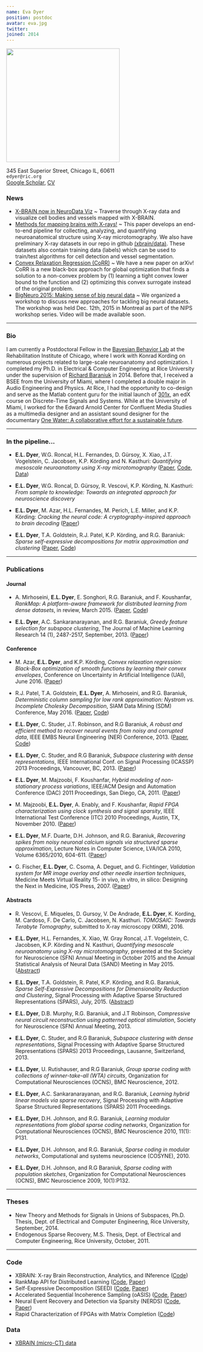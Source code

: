 ```yaml
---
name: Eva Dyer
position: postdoc
avatar: eva.jpg
twitter:
joined: 2014
---
```


<img width="300" src="{{site.baseurl}}/images/people/{{page.avatar}}" data-action="zoom">

<i class="fa fa-building"></i> 345 East Superior Street, Chicago IL, 60611<br>
<i class="fa fa-envelope-o"></i> `edyer@ric.org`<br>
<i class="fa fa-external-link"></i>
 [Google Scholar](https://scholar.google.com/citations?user=Sb_jcHcAAAAJ&hl=en&oi=ao), [CV](https://www.dropbox.com/s/5ynd3f9uixkdb1e/Dyer_CV.pdf?dl=0)

### News
- [X-BRAIN now in NeuroData Viz](http://viz.neurodata.io/project/xbrain/0/1263/472/1000) ~ Traverse through X-ray data and visualize cell bodies and vessels mapped with X-BRAIN.
- [Methods for mapping brains with X-rays!](https://www.dropbox.com/s/b6jsferokrqyfsn/Dyer_Xbrain2016.pdf?dl=0) ~ This paper develops an end-to-end pipeline for collecting, analyzing, and quantifying neuroanatomical structure using X-ray microtomography. We also have preliminary X-ray datasets in our repo in github [(xbrain/data)](http://github.com/neurodata/xbrain/tree/master/data). These datasets also contain training data (labels) which can be used to train/test algorithms for cell detection and vessel segmentation.
- [Convex Relaxation Regression (CoRR)](http://arxiv.org/abs/1602.02191) ~ We have a new paper on arXiv! CoRR is a new black-box approach for global optimization that finds a solution to a non-convex problem by (1) learning a tight convex lower bound to the function and (2) optimizing this convex surrogate instead of the original problem. 
- [BigNeuro 2015: Making sense of big neural data](http://evadyer.github.io/) ~ We organized a workshop to discuss new approaches for tackling big neural datasets. The workshop was held Dec. 12th, 2015 in Montreal as part of the NIPS workshop series. Video will be made available soon.

<hr>

### Bio


I am currently a Postdoctoral Fellow in the [Bayesian Behavior Lab](http://klab.smpp.northwestern.edu/wiki/index.php5/Main_Page) at the Rehabilitation Institute of Chicago, where I work with Konrad Kording on numerous projects related to large-scale neuroanatomy and optimization. I completed my Ph.D. in Electrical & Computer Engineering at Rice University under the supervision of [Richard Baraniuk](http://web.ece.rice.edu/richb/) in 2014. Before that, I received a BSEE from the University of Miami, where I completed a double major in Audio Engineering and Physics. At Rice, I had the opportunity to co-design and serve as the Matlab content guru for the initial launch of [301x](https://www.edx.org/course/discrete-time-signals-systems-part-1-ricex-elec301-1x), an edX course on Discrete-Time Signals and Systems. While at the University of Miami, I worked for the Edward Arnold Center for Confluent Media Studies as a multimedia designer and an assistant sound designer for the documentary [One Water: A collaborative effort for a sustainable future](http://www.onewater.org/movie).

<hr>

### In the pipeline...
- **E.L. Dyer**, W.G. Roncal, H.L. Fernandes, D. Gürsoy, X. Xiao, J.T. Vogelstein, C. Jacobsen, K.P. Körding and N. Kasthuri: _Quantifying mesoscale neuroanatomy using X-ray microtomography_ ([Paper](https://www.dropbox.com/s/b6jsferokrqyfsn/Dyer_Xbrain2016.pdf?dl=0), [Code](http://github.com/neurodata/xbrain/tree/master/code), [Data](http://github.com/neurodata/xbrain/tree/master/data))<br>

- **E.L. Dyer**, W.G. Roncal, D. Gürsoy, R. Vescovi, K.P. Körding, N. Kasthuri: _From sample to knowledge: Towards an integrated approach for neuroscience discovery_ <br>

- **E.L. Dyer**, M. Azar, H.L. Fernandes, M. Perich, L.E. Miller, and K.P. Körding: _Cracking the neural code: A cryptography-inspired approach to brain decoding_ ([Paper](http://www.dropbox.com/s/qqdabo7drryq42m/Dyer_DAD2016.pdf?dl=0))<br>

- **E.L. Dyer**, T.A. Goldstein, R.J. Patel, K.P. Körding, and R.G. Baraniuk: _Sparse self-expressive decompositions for matrix approximation and clustering_ ([Paper](http://arxiv.org/abs/1505.00824), [Code]())<br>
<hr>

### Publications

#### Journal ####
- A. Mirhoseini, **E.L. Dyer**, E. Songhori, R.G. Baraniuk, and F. Koushanfar, _RankMap: A platform-aware framework for distributed learning from dense datasets_, in review, March 2015. ([Paper](http://arxiv.org/abs/1503.08169), [Code](https://github.com/azalia/RankMap))

- **E.L. Dyer**, A.C. Sankaranarayanan, and R.G. Baraniuk, _Greedy feature selection for subspace clustering_, The Journal of Machine Learning Research 14 (1), 2487-2517, September, 2013. ([Paper](https://www.dropbox.com/s/ll13utoiezvnbc6/Dyer_JMLR13.pdf?dl=0))

#### Conference ####

- M. Azar, **E.L. Dyer**, and K.P. Körding, _Convex relaxation regression: Black-Box optimization of smooth functions by learning their convex envelopes_, Conference on Uncertainty in Artificial Intelligence (UAI), June 2016. ([Paper](http://arxiv.org/abs/1602.02191))<br>

- R.J. Patel, T.A. Goldstein, **E.L. Dyer**, A. Mirhoseini, and R.G. Baraniuk, _Deterministic column sampling for low rank approximation: Nystrom vs. Incomplete Cholesky Decomposition_, SIAM Data Mining (SDM) Conference, May 2016. ([Paper](https://www.dropbox.com/s/o4wl96k2hdxxuhf/Patel_SDM2016.pdf?dl=0), [Code](https://bitbucket.org/rjp2/oasis/))

- **E.L. Dyer**, C. Studer, J.T. Robinson, and R.G Baraniuk, _A robust and efficient method to recover neural events from noisy and corrupted data_, IEEE EMBS Neural Engineering (NER) Conference, 2013. ([Paper](https://www.dropbox.com/s/9bse7aly4bqh2d0/Dyer_EMBS2014.pdf?dl=0), [Code](https://github.com/KordingLab/nerds))

- **E.L. Dyer**, C. Studer, and R.G Baraniuk, _Subspace clustering with dense representations_, IEEE International Conf. on Signal Processing (ICASSP) 2013 Proceedings, Vancouver, BC, 2013. ([Paper](https://www.dropbox.com/s/7yr34ifdhbbp4h7/Dyer_ICASSP2013.pdf?dl=0))

- **E.L. Dyer**, M. Majzoobi, F. Koushanfar, _Hybrid modeling of non-stationary process variations_, IEEE/ACM Design and Automation Conference (DAC) 2011 Proceedings, San Diego, CA, 2011. ([Paper](https://www.dropbox.com/s/ez16ijczply4fvq/Dyer_DAC2011.pdf?dl=0))

- M. Majzoobi, **E.L. Dyer**, A. Enably, and F. Koushanfar, _Rapid FPGA characterization using clock synthesis and signal sparsity_, IEEE International Test Conference (ITC) 2010 Proceedings, Austin, TX, November 2010. ([Paper](https://www.dropbox.com/s/0llytz2o5iw47mq/Majzoobi_ITC2010.pdf?dl=0))

- **E.L. Dyer**, M.F. Duarte, D.H. Johnson, and R.G. Baraniuk, _Recovering spikes from noisy neuronal calcium signals via structured sparse approximation_, Lecture Notes in Computer Science, LVA/ICA 2010, Volume 6365/2010, 604-611. ([Paper](https://www.dropbox.com/s/8qy8n8yeozsyqxf/Dyer_LVA2010.pdf?dl=0))

- G. Fischer, **E.L. Dyer**, C. Csoma, A. Deguet, and G. Fichtinger, _Validation system for MR image overlay and other needle insertion techniques_, Medicine Meets Virtual Reality 15- in vivo, in vitro, in silico: Designing the Next in Medicine, IOS Press, 2007. ([Paper](https://www.dropbox.com/s/qkaaae97gafxug5/Fischer_MMVR15.pdf?dl=0))


#### Abstracts ####
- R. Vescovi, E. Miqueles, D. Gursoy, V. De Andrade, **E.L. Dyer**, K. Kording, M. Cardoso, F. De Carlo, C. Jacobsen, N. Kasthuri. _TOMOSAIC: Towards Terabyte Tomography_, submitted to X-ray microscopy (XRM), 2016.

- **E.L. Dyer**, H.L. Fernandes, X. Xiao, W. Gray Roncal, J.T. Vogelstein, C. Jacobsen, K.P. Körding and N. Kasthuri, _Quantifying mesoscale neuroanatomy using X-ray microtomography_, presented at the Society for Neuroscience (SFN) Annual Meeting in October 2015 and the Annual Statistical Analysis of Neural Data (SAND) Meeting in May 2015.([Abstract](https://www.dropbox.com/s/dcp0gp8bttgf3bz/Dyer_SFN2015.pdf?dl=0))

- **E.L. Dyer**, T.A. Goldstein, R. Patel, K.P. Körding, and R.G. Baraniuk, _Sparse Self-Expressive Decompositions for Dimensionality Reduction and Clustering_, Signal Processing with Adaptive Sparse Structured Representations (SPARS), July, 2015. ([Abstract](https://www.dropbox.com/s/vle719pfb6os1cy/Dyer_SPARS2015.pdf?dl=0))

- **E.L. Dyer**, D.B. Murphy, R.G. Baraniuk, and J.T Robinson, _Compressive neural circuit reconstruction using patterned optical stimulation_, Society for Neuroscience (SFN) Annual Meeting, 2013.

- **E.L. Dyer**, C. Studer, and R.G Baraniuk, _Subspace clustering with dense representations_, Signal Processing with Adaptive Sparse Structured Representations (SPARS) 2013 Proceedings, Lausanne, Switzerland, 2013.

- **E.L. Dyer**, U. Rutishauser, and R.G Baraniuk, _Group sparse coding with collections of winner-take-all (WTA) circuits_, Organization for Computational Neurosciences (OCNS), BMC Neuroscience, 2012.

- **E.L. Dyer**, A.C. Sankaranarayanan, and R.G. Baraniuk, _Learning hybrid linear models via sparse recovery_, Signal Processing with Adaptive Sparse Structured Representations (SPARS) 2011 Proceedings.

- **E.L. Dyer**, D.H. Johnson, and R.G. Baraniuk, _Learning modular representations from global sparse coding networks_, Organization for Computational Neurosciences (OCNS), BMC Neuroscience 2010, 11(1): P131.

- **E.L. Dyer**, D.H. Johnson, and R.G. Baraniuk, _Sparse coding in modular networks_, Computational and systems neuroscience (COSYNE), 2010.

- **E.L. Dyer**, D.H. Johnson, and R.G Baraniuk, _Sparse coding with population sketches_, Organization for Computational Neurosciences (OCNS), BMC Neuroscience 2009, 10(1):P132.

<hr>

### Theses ###

- New Theory and Methods for Signals in Unions of Subspaces, Ph.D. Thesis, Dept. of Electrical and Computer Engineering, Rice University, September, 2014.
- Endogenous Sparse Recovery, M.S. Thesis, Dept. of Electrical and Computer Engineering, Rice University, October, 2011.

<hr>

### Code ###
- XBRAIN: X-ray Brain Reconstruction, Analytics, and INference ([Code](http://github.com/neurodata/xbrain/tree/master/code))
- RankMap API for Distributed Learning ([Code](https://github.com/azalia/RankMap), [Paper](http://arxiv.org/abs/1503.08169))
- Self-Expressive Decomposition (SEED) ([Code](https://github.com/KordingLab/SEED), [Paper](http://arxiv.org/abs/1505.00824))
- Accelerated Sequential Incoherence Sampling (oASIS) ([Code](https://bitbucket.org/rjp2/oasis/), [Paper](http://arxiv.org/abs/1505.05208))
- Neural Event Recovery and Detection via Sparsity (NERDS) ([Code](https://github.com/KordingLab/nerds), [Paper](http://www.ece.rice.edu/~eld1/pubs/Dyer_ICASSP2013.pdf))
- Rapid Characterization of FPGAs with Matrix Completion ([Code](http://www.ece.rice.edu/~eld1/software/RapidFPGA.zip))

### Data ###
- [XBRAIN (micro-CT) data](http://github.com/neurodata/xbrain/tree/master/data) 

